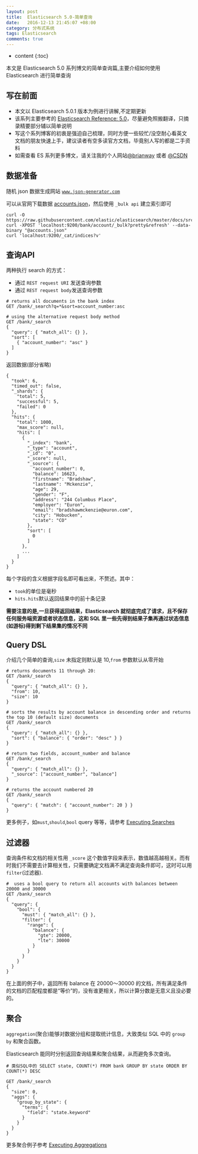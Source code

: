 ```yaml
---
layout: post
title:  Elasticsearch 5.0-简单查询
date:   2016-12-13 21:45:07 +08:00
category: 分布式系统
tags: Elasticsearch
comments: true
---
```


* content
{:toc}

本文是 Elasticsearch 5.0 系列博文的简单查询篇,主要介绍如何使用 Elasticsearch 进行简单查询






## 写在前面

- 本文以 Elasticsearch 5.0.1 版本为例进行讲解,不定期更新
- 该系列主要参考的 [Elasticsearch Reference: 5.0](https://www.elastic.co/guide/en/elasticsearch/reference/5.0/index.html)，尽量避免照搬翻译，只摘录精要部分辅以简单说明
- 写这个系列博客的初衷是强迫自己梳理，同时方便一些较忙/没空耐心看英文文档的朋友快速上手，建议读者有空多读官方文档，毕竟别人写的都是二手资料
- 如需查看 ES 系列更多博文，请关注我的个人网站[@brianway](http://brianway.github.io/) 或者  [@CSDN](http://blog.csdn.net/h3243212/)

## 数据准备

随机 json 数据生成网站 [`www.json-generator.com`](www.json-generator.com/)

可以从官网下载数据 [accounts.json](https://raw.githubusercontent.com/elastic/elasticsearch/master/docs/src/test/resources/accounts.json)，然后使用  `_bulk api` 建立索引即可


```shell
curl -O https://raw.githubusercontent.com/elastic/elasticsearch/master/docs/src/test/resources/accounts.json
curl -XPOST 'localhost:9200/bank/account/_bulk?pretty&refresh' --data-binary "@accounts.json"
curl 'localhost:9200/_cat/indices?v'
```

## 查询API

两种执行 search 的方式：

- 通过 `REST request URI` 发送查询参数
- 通过 `REST request body`发送查询参数

```
# returns all documents in the bank index
GET /bank/_search?q=*&sort=account_number:asc

# using the alternative request body method
GET /bank/_search
{
  "query": { "match_all": {} },
  "sort": [
    { "account_number": "asc" }
  ]
}
```

返回数据(部分省略)

```
{
  "took": 6,
  "timed_out": false,
  "_shards": {
    "total": 5,
    "successful": 5,
    "failed": 0
  },
  "hits": {
    "total": 1000,
    "max_score": null,
    "hits": [
      {
        "_index": "bank",
        "_type": "account",
        "_id": "0",
        "_score": null,
        "_source": {
          "account_number": 0,
          "balance": 16623,
          "firstname": "Bradshaw",
          "lastname": "Mckenzie",
          "age": 29,
          "gender": "F",
          "address": "244 Columbus Place",
          "employer": "Euron",
          "email": "bradshawmckenzie@euron.com",
          "city": "Hobucken",
          "state": "CO"
        },
        "sort": [
          0
        ]
      },
      ...
    ]
  }
}
```

每个字段的含义根据字段名即可看出来，不赘述。其中：

- `took`的单位是毫秒
- `hits.hits`默认返回结果中的前十条记录

**需要注意的是,一旦获得返回结果，Elasticsearch 就彻底完成了请求，且不保存任何服务端资源或者状态信息，这和 SQL 里一些先得到结果子集再通过状态信息(如游标)得到剩下结果集的情况不同**


## Query DSL

介绍几个简单的查询,`size` 未指定则默认是 10,`from` 参数默认从零开始

```
# returns documents 11 through 20:
GET /bank/_search
{
  "query": { "match_all": {} },
  "from": 10,
  "size": 10
}

# sorts the results by account balance in descending order and returns the top 10 (default size) documents
GET /bank/_search
{
  "query": { "match_all": {} },
  "sort": { "balance": { "order": "desc" } }
}

# return two fields, account_number and balance
GET /bank/_search
{
  "query": { "match_all": {} },
  "_source": ["account_number", "balance"]
}

# returns the account numbered 20
GET /bank/_search
{
  "query": { "match": { "account_number": 20 } }
}
```

更多例子，如`must`,`should`,`bool` query 等等，请参考 [Executing Searches](https://www.elastic.co/guide/en/elasticsearch/reference/5.0/_executing_searches.html)


## 过滤器

查询条件和文档的相关性用 `_score` 这个数值字段来表示，数值越高越相关。而有时我们不需要去计算相关性，只需要确定文档满不满足查询条件即可，这时可以用  `filter`(过滤器).

```
#  uses a bool query to return all accounts with balances between 20000 and 30000
GET /bank/_search
{
  "query": {
    "bool": {
      "must": { "match_all": {} },
      "filter": {
        "range": {
          "balance": {
            "gte": 20000,
            "lte": 30000
          }
        }
      }
    }
  }
}
```

在上面的例子中，返回所有 balance 在 20000～30000 的文档，所有满足条件的文档的匹配程度都是“等价”的，没有谁更相关，所以计算分数是无意义且没必要的。

## 聚合

`aggregation`(聚合)能够对数据分组和提取统计信息，大致类似 SQL 中的 `group by` 和聚合函数。

Elasticsearch 能同时分别返回查询结果和聚合结果，从而避免多次查询。

```
# 类似SQL中的 SELECT state, COUNT(*) FROM bank GROUP BY state ORDER BY COUNT(*) DESC

GET /bank/_search
{
  "size": 0,
  "aggs": {
    "group_by_state": {
      "terms": {
        "field": "state.keyword"
      }
    }
  }
}
```

更多聚合例子参考 [Executing Aggregations](https://www.elastic.co/guide/en/elasticsearch/reference/5.0/_executing_aggregations.html)


